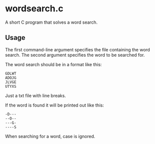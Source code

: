 # wordsearch.c

A short C program that solves a word search.

## Usage

The first command-line argument specifies the file containing the word search. The second argument specifies the word to be searched for.

The word search should be in a format like this:

    GDLWT
    ADOJG
    JLVGE
    UTYXS

Just a txt file with line breaks.

If the word is found it will be printed out like this:

    -D---
    --O--
    ---G-
    ----S

When searching for a word, case is ignored.
